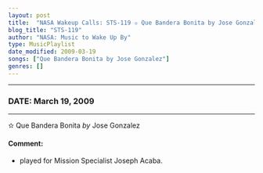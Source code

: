 ```yaml
---
layout: post
title:  "NASA Wakeup Calls: STS-119 ✫ Que Bandera Bonita by Jose Gonzalez ✺ March 19, 2009"
blog_title: "STS-119"
author: "NASA: Music to Wake Up By"
type: MusicPlaylist
date_modified: 2009-03-19
songs: ["Que Bandera Bonita by Jose Gonzalez"]
genres: []
---
```


----
### DATE: March 19, 2009
----
✫ Que Bandera Bonita *by* Jose Gonzalez  

#### Comment:
* played for Mission Specialist Joseph Acaba.



<br/>
<center>
	<a target="_blank"
	   href="https://twitter.com/intent/tweet?hashtags=Space,NASA,Playlist,NASAWakeupCalls,SpaceProgram&text=🚀 {{ page.author}}, '{{ page.songs.first }}' {{ page.title }}, {{ page.date | date: '%B %d, %Y' }}, {{ site.url }}{{ page.url }}&via=nasawakeupcalls"><i class="fab fa-twitter" title="Tweet this page" alt="Tweet this page" style="font-size: 1.3em;"></i></a>
	&nbsp; 	<i class="fas fa-user-astronaut" style="font-size: 1.5em;"></i> &nbsp;
    <a id="custom_amazon_link"
       type="amzn" search="#"
       category="popular music">
    <i class="fab fa-amazon" style="font-size: 1.3em;"></i></a>
</center>

<!-- Randomly resolve an individual entry from a song array -->
<script src="/assets/javascript/seedrandom.min.js"></script>
<script>
  var wake_me_up = ["Que Bandera Bonita by Jose Gonzalez"];
  var prng = new Math.seedrandom();
  function randomSong() {
    song = wake_me_up[Math.floor(Math.random() * wake_me_up.length)];
    var amazon_link = document.getElementById("custom_amazon_link");
    amazon_link.setAttribute("search", song);
  }
  window.onload = randomSong();
</script>
